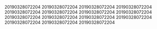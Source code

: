 20190328072204
20190328072204
20190328072204
20190328072204
20190328072204
20190328072204
20190328072204
20190328072204
20190328072204
20190328072204
20190328072204
20190328072204
20190328072204
20190328072204
20190328072204
